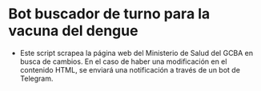 # Bot buscador de turno para la vacuna del dengue
* Este script scrapea la página web del Ministerio de Salud del GCBA en busca de cambios. En el caso de haber una modificación en el contenido HTML, se enviará una notificación a través de un bot de Telegram.
